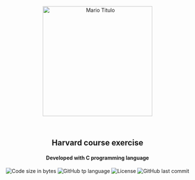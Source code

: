 <p align="center">
<br>
  <img  width="300px" alt="Mario Titulo" src="https://res.cloudinary.com/dxijjbby3/image/upload/v1665702410/Mario/mariofinalizado_vhhso8.png"/>
</p>
<br>
  <h2 align="center">
      Harvard course exercise
<br>
  </h2>
  <h4 align="center">Developed with C programming language</h4>
  <p align="center">
  <img alt="Code size in bytes" src="https://img.shields.io/github/languages/code-size/larissayasmim/mario-easy-c">
  <img alt="GitHub tp language" src="https://img.shields.io/github/languages/top/larissayasmim/mario-easy-c?color=white">
  <img alt="License" src="https://img.shields.io/badge/license-MIT-%2304D361?color=blue">
   <img alt="GitHub last commit" src="https://img.shields.io/github/last-commit/larissayasmim/mario-easy-c?color=red">
</p>

<br>

